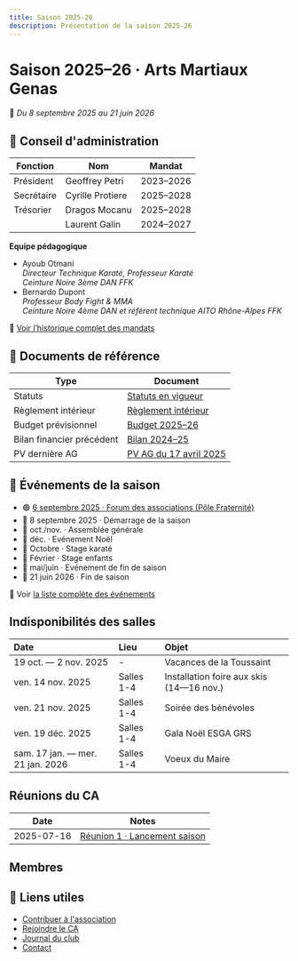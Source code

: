 ```yaml
---
title: Saison 2025-26
description: Présentation de la saison 2025-26
---
```

<script setup>
import LineChart from '../../../.vitepress/theme/components/LineChart.vue'
import { data } from '../../../data/members.data'

const option = {
  title: {
    text: 'Membres'
  },
  tooltip: {
    trigger: 'axis'
  },
  legend: {
    data: ['2025-26', '2024-25']
  },
  grid: {
    left: '3%',
    right: '3%',
  },
  toolbox: {
    feature: {
      saveAsImage: {}
    }
  },
  xAxis: {
    type: 'category',
    data: ['Juillet', 'Août', 'Septembre', 'Octobre', 'Novembre', 'Décembre', 'Janvier', 'Février', 'Mars', 'Avril', 'Mai', 'Juin']
  },
  yAxis: {
    type: 'value'
  },
  series: [
    {
      name: '2025-26',
      type: 'line',
      data: data['2025-26']
    },
    {
      name: '2024-25',
      type: 'line',
      color: 'gray',
      data: data['2024-25']
    },
  ]
}
</script>

# Saison 2025–26 · Arts Martiaux Genas

📅 *Du 8 septembre 2025 au 21 juin 2026*

## 👥 Conseil d'administration

| Fonction   | Nom              | Mandat             |
|------------|------------------|--------------------|
| Président  | Geoffrey Petri   | 2023–2026          |
| Secrétaire | Cyrille Protiere | 2025–2028          |
| Trésorier  | Dragos Mocanu    | 2025–2028          |
|            | Laurent Galin    | 2024–2027          |

**Equipe pédagogique**

- Ayoub Otmani  
  _Directeur Technique Karaté, Professeur Karaté  
  Ceinture Noire 3ème DAN FFK_
- Bernardo Dupont  
  _Professeur Body Fight & MMA  
  Ceinture Noire 4ème DAN et référent technique AITO Rhône-Alpes FFK_

🔗 [Voir l’historique complet des mandats](/docs/legal/mandats)

## 📄 Documents de référence

| Type                      | Document                                                                 |
|---------------------------|--------------------------------------------------------------------------|
| Statuts                   | [Statuts en vigueur](/docs/legal/statuts/2025-statuts)                   |
| Règlement intérieur       | [Règlement intérieur](/docs/legal/reglements/2025-reglement)             |
| Budget prévisionnel       | [Budget 2025–26](/docs/legal/budgets/2025-26-budget)                     |
| Bilan financier précédent | [Bilan 2024–25](/docs/legal/budgets/2024-25-bilan)                       |
| PV dernière AG            | [PV AG du 17 avril 2025](/docs/legal/assemblees/2025-04-17-pv-ag)        |

## 📆 Événements de la saison

- 🟢 [6 septembre 2025 · Forum des associations (Pôle Fraternité)](/blog/2025-26/2025-09-06-forum-associations)
- 🎉 8 septembre 2025 · Démarrage de la saison
- 📢 oct./nov. · Assemblée générale
- 🎉 déc. · Evénement Noël
- 🥋 Octobre · Stage karaté
- 🌱 Février · Stage enfants
- 🎉 mai/juin · Evénement de fin de saison
- 🎉 21 juin 2026 · Fin de saison

📄 Voir [la liste complète des événements]()

## Indisponibilités des salles

| Date | Lieu | Objet |
| :----- | :----- | :------ |
| 19 oct. — 2 nov. 2025 | - | Vacances de la Toussaint |
| ven. 14 nov. 2025 | Salles 1-4 | Installation foire aux skis (14—16 nov.) |
| ven. 21 nov. 2025 | Salles 1-4 | Soirée des bénévoles |
| ven. 19 déc. 2025 | Salles 1-4 | Gala Noël ESGA GRS |
| sam. 17 jan. — mer. 21 jan. 2026 | Salles 1-4 | Voeux du Maire |

## Réunions du CA

| Date       | Notes |
| ---------- | ----- |
| 2025-07-16 | [Réunion 1 · Lancement saison](/docs/legal/conseils/2025-07-16-pv-ca-public) |

## Membres

<LineChart :option="option" />

## 🔗 Liens utiles

- [Contribuer à l'association](/docs/guides/contribuer)
- [Rejoindre le CA](/docs/guides/rejoindre-ca)
- [Journal du club](/blog/)
- [Contact](/contact)
